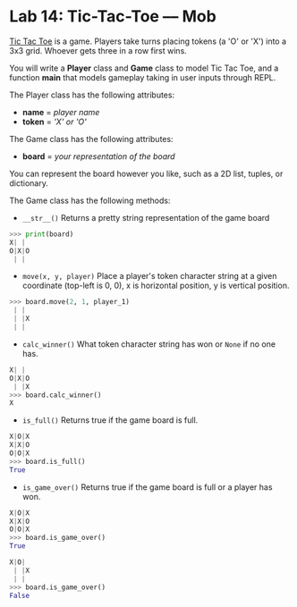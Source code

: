 # Lab 14: Tic-Tac-Toe –– Mob

[Tic Tac Toe](https://en.wikipedia.org/wiki/Tic-tac-toe) is a game.
Players take turns placing tokens (a 'O' or 'X') into a 3x3 grid.
Whoever gets three in a row first wins.

You will write a **Player** class and **Game** class to model Tic Tac Toe, and a function **main** that models gameplay taking in user inputs through REPL.


The Player class has the following attributes: 
* **name** = *player name*
* **token** = *'X' or 'O'*

The Game class has the following attributes:
* **board** = *your representation of the board*

You can represent the board however you like, such as a 2D list, tuples, or dictionary.

The Game class has the following methods:
* `__str__()` Returns a pretty string representation of the game board
```py
>>> print(board)
X| | 
O|X|O
 | | 
```

* `move(x, y, player)` Place a player's token character string at a given coordinate (top-left is 0, 0), x is horizontal position, y is vertical position.

```py
>>> board.move(2, 1, player_1)
 | | 
 | |X
 | | 
```

* `calc_winner()` What token character string has won or `None` if no one has.

```py
X| | 
O|X|O
 | |X
>>> board.calc_winner()
X
```

* `is_full()` Returns true if the game board is full.

```py
X|O|X
X|X|O
O|O|X
>>> board.is_full()
True
```

* `is_game_over()` Returns true if the game board is full or a player has won.

```py
X|O|X
X|X|O
O|O|X
>>> board.is_game_over()
True

X|O|
 | |X
 | |
>>> board.is_game_over()
False
```

